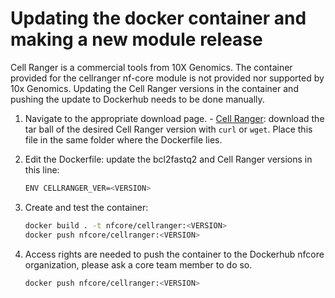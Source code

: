 # Updating the docker container and making a new module release

Cell Ranger is a commercial tools from 10X Genomics. The container provided for the cellranger nf-core module is not provided nor supported by 10x Genomics. Updating the Cell Ranger versions in the container and pushing the update to Dockerhub needs to be done manually.

1. Navigate to the appropriate download page.
        - [Cell Ranger](https://support.10xgenomics.com/single-cell-gene-expression/software/downloads/latest): download the tar ball of the desired Cell Ranger version with `curl` or `wget`. Place this file in the same folder where the Dockerfile lies.

2. Edit the Dockerfile: update the bcl2fastq2 and Cell Ranger versions in this line:

    ```bash
    ENV CELLRANGER_VER=<VERSION>
    ```

3. Create and test the container:

    ```bash
    docker build . -t nfcore/cellranger:<VERSION>
    docker push nfcore/cellranger:<VERSION>
    ```

4. Access rights are needed to push the container to the Dockerhub nfcore organization, please ask a core team member to do so.

    ```bash
    docker push nfcore/cellranger:<VERSION>
    ```
